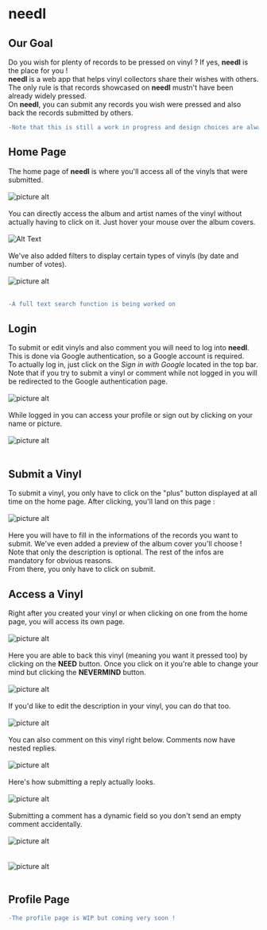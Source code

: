 # needl

## Our Goal

Do you wish for plenty of records to be pressed on vinyl ? If yes, **needl** is the place for you !
 <br />
 **needl** is a web app that helps vinyl collectors share their wishes with others. The only rule is that records showcased on **needl** mustn't have been already widely pressed. <br/>
 On **needl**, you can submit any records you wish were pressed and also back the records submitted by others.<br/>
 ```diff
 -Note that this is still a work in progress and design choices are always subjected to change.
 ```


## Home Page

The home page of **needl** is where you'll access all of the vinyls that were submitted.<br />
<br />
![picture alt](images/home.png) <br />
<br />
You can directly access the album and artist names of the vinyl without actually having to click on it. Just hover your mouse over the album covers.<br />
<br />
![Alt Text](https://github.com/maxime-escamez/needl/blob/master/images/animation.gif)
<br />
<br />
We've also added filters to display certain types of vinyls (by date and number of votes).<br />
<br />
![picture alt](images/filters.png)<br />
<br />
```diff
-A full text search function is being worked on
```
## Login

To submit or edit vinyls and also comment you will need to log into **needl**. This is done via Google authentication, so a Google account is required. <br />
To actually log in, just click on the  *Sign in with Google*  located in the top bar. Note that if you try to submit a vinyl or comment while not logged in you will be redirected to the Google authentication page.<br />
<br />
![picture alt](images/login1.png) <br />
<br />
While logged in you can access your profile or sign out by clicking on your name or picture.<br />
<br />
![picture alt](images/login2.png) <br />
<br />

## Submit a Vinyl
To submit a vinyl, you only have to click on the "plus" button displayed at all time on the home page. After clicking, you'll land on this page : <br />
<br />
![picture alt](images/submit.png) <br />
<br />
Here you will have to fill in the informations of the records you want to submit. We've even added a preview of the album cover you'll choose ! <br />
Note that only the description is optional. The rest of the infos are mandatory for obvious reasons. <br />
From there, you only have to click on submit.

## Access a Vinyl
Right after you created your vinyl or when clicking on one from the home page, you will access its own page.<br />
<br />
![picture alt](images/show1.png) <br />
<br />
Here you are able to back this vinyl (meaning you want it pressed too) by clicking on the **NEED** button. Once you click on it you're able to change your mind but clicking the **NEVERMIND** button.<br />
<br />
![picture alt](images/show2.png) <br />
<br />
If you'd like to edit the description in your vinyl, you can do that too. <br />
<br />
![picture alt](images/edit.png) <br />
<br />
You can also comment on this vinyl right below. Comments now have nested replies. <br />
<br />
![picture alt](images/comment.png) <br />
<br />
Here's how submitting a reply actually looks.<br />
<br />
![picture alt](images/reply.png) <br />
<br />
Submitting a comment has a dynamic field so you don't send an empty comment accidentally. <br />
<br />
![picture alt](images/submitcomment1.png) <br />
<br />
<br />
![picture alt](images/submitcomment2.png) <br />
<br />

## Profile Page
```diff
-The profile page is WIP but coming very soon !
```
